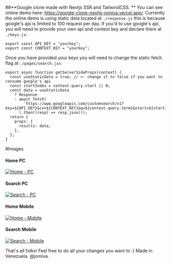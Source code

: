 ##**Google clone made with Nextjs SSR and TailwindCSS.  **
You can see online demo here: https://google-clone-nextjs-jomiva.vercel.app/.
Currently the online demo is using static data located at `./response.js` this is because google's api is limited to 100 request per day. If you'd to use google's api, you will need to provide your own api and context key and declare them at `./keys.js`: 

    export const API_KEY = "yourkey";
    export const CONTEXT_KEY = "yourkey";

Once you have provided your keys you will need to change the static fetch flag at `./pages/search.jsx`:


    export async function getServerSideProps(context) {
      const useStaticData = true; // <- change it to false if you want to consume google's api
      const startIndex = context.query.start || 0;
      const data = useStaticData
        ? Response
        : await fetch(
            `https://www.googleapis.com/customsearch/v1?key=${API_KEY}&cx=${CONTEXT_KEY}&q=${context.query.term}&start=${startIndex}`
          ).then((resp) => resp.json());
      return {
        props: {
          results: data,
        },
      };
    }

#Images 

#### Home PC
[![Home - PC](https://res.cloudinary.com/dzu5vmaht/image/upload/v1618579820/DeepinScreenshot_select-area_20210416093005_bhscfp.png "Home - PC")](https://res.cloudinary.com/dzu5vmaht/image/upload/v1618579820/DeepinScreenshot_select-area_20210416093005_bhscfp.png "Home - PC")

#### Search PC
[![Search - PC](https://res.cloudinary.com/dzu5vmaht/image/upload/v1618579850/DeepinScreenshot_select-area_20210416093040_bpps8q.png "Search - PC")](https://res.cloudinary.com/dzu5vmaht/image/upload/v1618579850/DeepinScreenshot_select-area_20210416093040_bpps8q.pnghttp:// "Search - PC")

#### Home Mobile
[![Home - Mobile](https://res.cloudinary.com/dzu5vmaht/image/upload/v1618579928/DeepinScreenshot_select-area_20210416093151_ayjrpn.png "Home - Mobile")](https://res.cloudinary.com/dzu5vmaht/image/upload/v1618579928/DeepinScreenshot_select-area_20210416093151_ayjrpn.pnghttp:// "Home - Mobile")

#### Search Mobile
[![Search - Mobile](https://res.cloudinary.com/dzu5vmaht/image/upload/v1618579930/DeepinScreenshot_select-area_20210416093138_djz99i.png "Search - Mobile")](http://https://res.cloudinary.com/dzu5vmaht/image/upload/v1618579930/DeepinScreenshot_select-area_20210416093138_djz99i.png "Search - Mobile")

That's all folks! Feel free to do all your changes you want to :)
Made in Venezuela. @jomiva.
